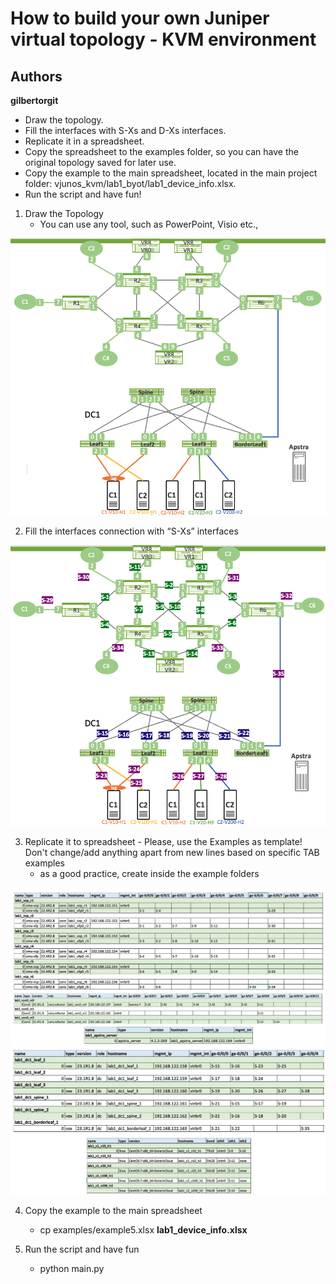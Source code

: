 # How to build your own Juniper virtual topology - KVM environment

## Authors

**gilbertorgit**

- Draw the topology. 
- Fill the interfaces with S-Xs and D-Xs interfaces. 
- Replicate it in a spreadsheet. 
- Copy the spreadsheet to the examples folder, so you can have the original topology saved for later use. 
- Copy the example to the main spreadsheet, located in the main project folder: vjunos_kvm/lab1_byot/lab1_device_info.xlsx. 
- Run the script and have fun!


1. Draw the Topology
   - You can use any tool, such as PowerPoint, Visio etc.,

<p align="center">
  <img src="https://github.com/gilbertorgit/vjunos_kvm/blob/main/lab1_byot/images/how_to_1.png">
</p>

2. Fill the interfaces connection with “S-Xs” interfaces

<p align="center">
  <img src="https://github.com/gilbertorgit/vjunos_kvm/blob/main/lab1_byot/images/how_to_2.png">
</p>

3. Replicate it to spreadsheet - Please, use the Examples as template! Don't change/add anything apart from new lines based on specific TAB examples
   - as a good practice, create inside the example folders

<p align="center">
  <img src="https://github.com/gilbertorgit/vjunos_kvm/blob/main/lab1_byot/images/how_to_3.png">
  <img src="https://github.com/gilbertorgit/vjunos_kvm/blob/main/lab1_byot/images/how_to_4.png">
</p>

4. Copy the example to the main spreadsheet
   - cp examples/example5.xlsx **lab1_device_info.xlsx** 

5. Run the script and have fun
   - python main.py
